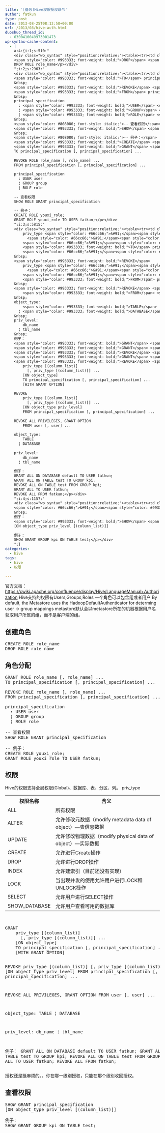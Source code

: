 ```yaml
---
title: '[备忘]Hive权限授权命令'
author: fatkun
type: post
date: 2013-08-25T08:13:58+00:00
url: /2013/08/hive-auth.html
duoshuo_thread_id:
  - 6300410040973001473
wp-syntax-cache-content:
  - |
    a:4:{i:1;s:510:"
    <div class="wp_syntax" style="position:relative;"><table><tr><td class="code"><pre class="sql" style="font-family:monospace;"><span style="color: #993333; font-weight: bold;">CREATE</span> <span style="color: #993333; font-weight: bold;">ROLE</span> role_name
    <span style="color: #993333; font-weight: bold;">DROP</span> <span style="color: #993333; font-weight: bold;">ROLE</span> role_name</pre></td></tr></table><p class="theCode" style="display:none;">CREATE ROLE role_name
    DROP ROLE role_name</p></div>
    ";i:2;s:2963:"
    <div class="wp_syntax" style="position:relative;"><table><tr><td class="code"><pre class="sql" style="font-family:monospace;"><span style="color: #993333; font-weight: bold;">GRANT</span> <span style="color: #993333; font-weight: bold;">ROLE</span> role_name <span style="color: #66cc66;">&#91;</span><span style="color: #66cc66;">,</span> role_name<span style="color: #66cc66;">&#93;</span> <span style="color: #66cc66;">...</span>
    <span style="color: #993333; font-weight: bold;">TO</span> principal_specification <span style="color: #66cc66;">&#91;</span><span style="color: #66cc66;">,</span> principal_specification<span style="color: #66cc66;">&#93;</span> <span style="color: #66cc66;">...</span>
    &nbsp;
    <span style="color: #993333; font-weight: bold;">REVOKE</span> <span style="color: #993333; font-weight: bold;">ROLE</span> role_name <span style="color: #66cc66;">&#91;</span><span style="color: #66cc66;">,</span> role_name<span style="color: #66cc66;">&#93;</span> <span style="color: #66cc66;">...</span>
    <span style="color: #993333; font-weight: bold;">FROM</span> principal_specification <span style="color: #66cc66;">&#91;</span><span style="color: #66cc66;">,</span> principal_specification<span style="color: #66cc66;">&#93;</span> <span style="color: #66cc66;">...</span>
    &nbsp;
    principal_specification
      : <span style="color: #993333; font-weight: bold;">USER</span> <span style="color: #993333; font-weight: bold;">USER</span>
      ¦ <span style="color: #993333; font-weight: bold;">GROUP</span> <span style="color: #993333; font-weight: bold;">GROUP</span>
      ¦ <span style="color: #993333; font-weight: bold;">ROLE</span> <span style="color: #993333; font-weight: bold;">ROLE</span>
    &nbsp;
    <span style="color: #808080; font-style: italic;">-- 查看权限</span>
    <span style="color: #993333; font-weight: bold;">SHOW</span> <span style="color: #993333; font-weight: bold;">ROLE</span> <span style="color: #993333; font-weight: bold;">GRANT</span> principal_specification
    &nbsp;
    <span style="color: #808080; font-style: italic;">-- 例子：</span>
    <span style="color: #993333; font-weight: bold;">CREATE</span> <span style="color: #993333; font-weight: bold;">ROLE</span> youxi_role;
    <span style="color: #993333; font-weight: bold;">GRANT</span> <span style="color: #993333; font-weight: bold;">ROLE</span> youxi_role <span style="color: #993333; font-weight: bold;">TO</span> <span style="color: #993333; font-weight: bold;">USER</span> fatkun;</pre></td></tr></table><p class="theCode" style="display:none;">GRANT ROLE role_name [, role_name] ...
    TO principal_specification [, principal_specification] ...
    
    REVOKE ROLE role_name [, role_name] ...
    FROM principal_specification [, principal_specification] ...
    
    principal_specification
      : USER user
      ¦ GROUP group
      ¦ ROLE role
    
    -- 查看权限
    SHOW ROLE GRANT principal_specification
    
    -- 例子：
    CREATE ROLE youxi_role;
    GRANT ROLE youxi_role TO USER fatkun;</p></div>
    ";i:3;s:5815:"
    <div class="wp_syntax" style="position:relative;"><table><tr><td class="code"><pre class="sql" style="font-family:monospace;"><span style="color: #993333; font-weight: bold;">GRANT</span>
        priv_type <span style="color: #66cc66;">&#91;</span><span style="color: #66cc66;">&#40;</span>column_list<span style="color: #66cc66;">&#41;</span><span style="color: #66cc66;">&#93;</span>
          <span style="color: #66cc66;">&#91;</span><span style="color: #66cc66;">,</span> priv_type <span style="color: #66cc66;">&#91;</span><span style="color: #66cc66;">&#40;</span>column_list<span style="color: #66cc66;">&#41;</span><span style="color: #66cc66;">&#93;</span><span style="color: #66cc66;">&#93;</span> <span style="color: #66cc66;">...</span>
        <span style="color: #66cc66;">&#91;</span><span style="color: #993333; font-weight: bold;">ON</span> object_type<span style="color: #66cc66;">&#93;</span>
        <span style="color: #993333; font-weight: bold;">TO</span> principal_specification <span style="color: #66cc66;">&#91;</span><span style="color: #66cc66;">,</span> principal_specification<span style="color: #66cc66;">&#93;</span> <span style="color: #66cc66;">...</span>
        <span style="color: #66cc66;">&#91;</span><span style="color: #993333; font-weight: bold;">WITH</span> <span style="color: #993333; font-weight: bold;">GRANT</span> <span style="color: #993333; font-weight: bold;">OPTION</span><span style="color: #66cc66;">&#93;</span>
    &nbsp;
    <span style="color: #993333; font-weight: bold;">REVOKE</span>
        priv_type <span style="color: #66cc66;">&#91;</span><span style="color: #66cc66;">&#40;</span>column_list<span style="color: #66cc66;">&#41;</span><span style="color: #66cc66;">&#93;</span>
          <span style="color: #66cc66;">&#91;</span><span style="color: #66cc66;">,</span> priv_type <span style="color: #66cc66;">&#91;</span><span style="color: #66cc66;">&#40;</span>column_list<span style="color: #66cc66;">&#41;</span><span style="color: #66cc66;">&#93;</span><span style="color: #66cc66;">&#93;</span> <span style="color: #66cc66;">...</span>
        <span style="color: #66cc66;">&#91;</span><span style="color: #993333; font-weight: bold;">ON</span> object_type priv_level<span style="color: #66cc66;">&#93;</span>
        <span style="color: #993333; font-weight: bold;">FROM</span> principal_specification <span style="color: #66cc66;">&#91;</span><span style="color: #66cc66;">,</span> principal_specification<span style="color: #66cc66;">&#93;</span> <span style="color: #66cc66;">...</span>
    &nbsp;
    <span style="color: #993333; font-weight: bold;">REVOKE</span> <span style="color: #993333; font-weight: bold;">ALL</span> PRIVILEGES<span style="color: #66cc66;">,</span> <span style="color: #993333; font-weight: bold;">GRANT</span> <span style="color: #993333; font-weight: bold;">OPTION</span>
        <span style="color: #993333; font-weight: bold;">FROM</span> <span style="color: #993333; font-weight: bold;">USER</span> <span style="color: #66cc66;">&#91;</span><span style="color: #66cc66;">,</span> <span style="color: #993333; font-weight: bold;">USER</span><span style="color: #66cc66;">&#93;</span> <span style="color: #66cc66;">...</span>
    &nbsp;
    object_type:
        <span style="color: #993333; font-weight: bold;">TABLE</span>
      ¦ <span style="color: #993333; font-weight: bold;">DATABASE</span>
    &nbsp;
    priv_level:
        db_name
      ¦ tbl_name
    &nbsp;
    例子：
    <span style="color: #993333; font-weight: bold;">GRANT</span> <span style="color: #993333; font-weight: bold;">ALL</span> <span style="color: #993333; font-weight: bold;">ON</span> <span style="color: #993333; font-weight: bold;">DATABASE</span> <span style="color: #993333; font-weight: bold;">DEFAULT</span> <span style="color: #993333; font-weight: bold;">TO</span> <span style="color: #993333; font-weight: bold;">USER</span> fatkun;
    <span style="color: #993333; font-weight: bold;">GRANT</span> <span style="color: #993333; font-weight: bold;">ALL</span> <span style="color: #993333; font-weight: bold;">ON</span> <span style="color: #993333; font-weight: bold;">TABLE</span> test <span style="color: #993333; font-weight: bold;">TO</span> <span style="color: #993333; font-weight: bold;">GROUP</span> kpi;
    <span style="color: #993333; font-weight: bold;">REVOKE</span> <span style="color: #993333; font-weight: bold;">ALL</span> <span style="color: #993333; font-weight: bold;">ON</span> <span style="color: #993333; font-weight: bold;">TABLE</span> test <span style="color: #993333; font-weight: bold;">FROM</span> <span style="color: #993333; font-weight: bold;">GROUP</span> kpi;
    <span style="color: #993333; font-weight: bold;">GRANT</span> <span style="color: #993333; font-weight: bold;">ALL</span> <span style="color: #993333; font-weight: bold;">TO</span> <span style="color: #993333; font-weight: bold;">USER</span> fatkun;
    <span style="color: #993333; font-weight: bold;">REVOKE</span> <span style="color: #993333; font-weight: bold;">ALL</span> <span style="color: #993333; font-weight: bold;">FROM</span> fatkun;</pre></td></tr></table><p class="theCode" style="display:none;">GRANT
        priv_type [(column_list)]
          [, priv_type [(column_list)]] ...
        [ON object_type]
        TO principal_specification [, principal_specification] ...
        [WITH GRANT OPTION]
    
    REVOKE
        priv_type [(column_list)]
          [, priv_type [(column_list)]] ...
        [ON object_type priv_level]
        FROM principal_specification [, principal_specification] ...
    
    REVOKE ALL PRIVILEGES, GRANT OPTION
        FROM user [, user] ...
    
    object_type:
        TABLE
      ¦ DATABASE
    
    priv_level:
        db_name
      ¦ tbl_name
    
    例子：
    GRANT ALL ON DATABASE default TO USER fatkun;
    GRANT ALL ON TABLE test TO GROUP kpi;
    REVOKE ALL ON TABLE test FROM GROUP kpi;
    GRANT ALL TO USER fatkun;
    REVOKE ALL FROM fatkun;</p></div>
    ";i:4;s:1157:"
    <div class="wp_syntax" style="position:relative;"><table><tr><td class="code"><pre class="sql" style="font-family:monospace;"><span style="color: #993333; font-weight: bold;">SHOW</span> <span style="color: #993333; font-weight: bold;">GRANT</span> principal_specification
    <span style="color: #66cc66;">&#91;</span><span style="color: #993333; font-weight: bold;">ON</span> object_type priv_level <span style="color: #66cc66;">&#91;</span><span style="color: #66cc66;">&#40;</span>column_list<span style="color: #66cc66;">&#41;</span><span style="color: #66cc66;">&#93;</span><span style="color: #66cc66;">&#93;</span>
    &nbsp;
    例子：
    <span style="color: #993333; font-weight: bold;">SHOW</span> <span style="color: #993333; font-weight: bold;">GRANT</span> <span style="color: #993333; font-weight: bold;">GROUP</span> kpi <span style="color: #993333; font-weight: bold;">ON</span> <span style="color: #993333; font-weight: bold;">TABLE</span> test;</pre></td></tr></table><p class="theCode" style="display:none;">SHOW GRANT principal_specification
    [ON object_type priv_level [(column_list)]]
    
    例子：
    SHOW GRANT GROUP kpi ON TABLE test;</p></div>
    ";}
categories:
  - hive
tags:
  - hive
  - 权限

---
```

官方文档：<https://cwiki.apache.org/confluence/display/Hive/LanguageManual+Authorization>
Hive支持的权限有Users,Groups,Roles
一个角色可以包含组或者用户
By default, the Metastore uses the HadoopDefaultAuthenticator for determing user -> group mappings
metastore默认会以metastore所在的机器根据用户名获取用户所属的组，而不是客户端的组。
&nbsp;
## 创建角色

<pre lang="sql" escaped="true">CREATE ROLE role_name
DROP ROLE role_name</pre>
## 角色分配

<pre lang="sql" escaped="true">GRANT ROLE role_name [, role_name] ...
TO principal_specification [, principal_specification] ...

REVOKE ROLE role_name [, role_name] ...
FROM principal_specification [, principal_specification] ...

principal_specification
  : USER user
  ¦ GROUP group
  ¦ ROLE role

-- 查看权限
SHOW ROLE GRANT principal_specification

-- 例子：
CREATE ROLE youxi_role;
GRANT ROLE youxi_role TO USER fatkun;
</pre>
## 权限

Hive的权限支持全局权限(Global)、数据库、表、分区、列。
priv_type
<table>  <tr>    <th>      权限名称    </th>
    <th>      含义    </th>  </tr>
  <tr>    <td>      ALL    </td>
    <td>      所有权限    </td>  </tr>
  <tr>    <td>      ALTER    </td>
    <td>      允许修改元数据（modify metadata data of object）&#8212;表信息数据    </td>  </tr>
  <tr>    <td>      UPDATE    </td>
    <td>      允许修改物理数据（modify physical data of object）&#8212;实际数据    </td>  </tr>
  <tr>    <td>      CREATE    </td>
    <td>      允许进行Create操作    </td>  </tr>
  <tr>    <td>      DROP    </td>
    <td>      允许进行DROP操作    </td>  </tr>
  <tr>    <td>      INDEX    </td>
    <td>      允许建索引（目前还没有实现）    </td>  </tr>
  <tr>    <td>      LOCK    </td>
    <td>      当出现并发的使用允许用户进行LOCK和UNLOCK操作    </td>  </tr>
  <tr>    <td>      SELECT    </td>
    <td>      允许用户进行SELECT操作    </td>  </tr>
  <tr>    <td>      SHOW_DATABASE    </td>
    <td>      允许用户查看可用的数据库    </td>  </tr></table>
&nbsp;
<pre lang="sql" escaped="true">GRANT
    priv_type [(column_list)]
      [, priv_type [(column_list)]] ...
    [ON object_type]
    TO principal_specification [, principal_specification] ...
    [WITH GRANT OPTION]

REVOKE
    priv_type [(column_list)]
      [, priv_type [(column_list)]] ...
    [ON object_type priv_level]
    FROM principal_specification [, principal_specification] ...

REVOKE ALL PRIVILEGES, GRANT OPTION
    FROM user [, user] ...

object_type:
    TABLE
  ¦ DATABASE

priv_level:
    db_name
  ¦ tbl_name

例子：
GRANT ALL ON DATABASE default TO USER fatkun;
GRANT ALL ON TABLE test TO GROUP kpi;
REVOKE ALL ON TABLE test FROM GROUP kpi;
GRANT ALL TO USER fatkun;
REVOKE ALL FROM fatkun;
</pre>
授权还是挺麻烦的。。你在哪一级别授权，只能在那个级别收回授权。
## 查看权限

<pre escaped="true" lang="sql">SHOW GRANT principal_specification
[ON object_type priv_level [(column_list)]]

例子：
SHOW GRANT GROUP kpi ON TABLE test;
</pre>
&nbsp;
